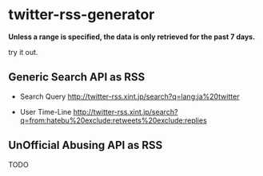 # twitter-rss-generator



**Unless a range is specified, the data is only retrieved for the past 7 days.**

try it out.


## Generic Search API as RSS
- Search Query
http://twitter-rss.xint.jp/search?q=lang:ja%20twitter


- User Time-Line
http://twitter-rss.xint.jp/search?q=from:hatebu%20exclude:retweets%20exclude:replies


## UnOfficial Abusing API as RSS
TODO